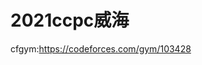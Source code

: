 <!--
 * @Autor: violet apricity ( Zhuangpx )
 * @Date: 2022-03-07 18:43:12
 * @LastEditors: violet apricity ( Zhuangpx )
 * @LastEditTime: 2022-03-07 18:43:13
 * @FilePath: \apricitye:\桌面\ACM\collection\2021ccpc威海\README.md
 * @Description:  Zhuangpx : Violet && Apricity:/ The warmth of the sun in the winter /
-->

# 2021ccpc威海

cfgym:<https://codeforces.com/gym/103428>

